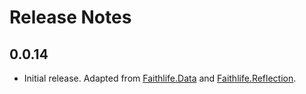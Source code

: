 # Release Notes

## 0.0.14

* Initial release. Adapted from [Faithlife.Data](https://github.com/Faithlife/FaithlifeData/) and [Faithlife.Reflection](https://github.com/Faithlife/FaithlifeReflection/).
